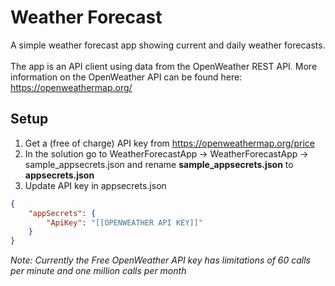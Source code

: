 # Weather Forecast
A simple weather forecast app showing current and daily weather forecasts. <br/>
<br/>
The app is an API client using data from the OpenWeather REST API. More information on the OpenWeather API can be found here: https://openweathermap.org/

## Setup
1. Get a (free of charge) API key from https://openweathermap.org/price
2. In the solution go to WeatherForecastApp -> WeatherForecastApp -> sample_appsecrets.json and rename **sample_appsecrets.json** to **appsecrets.json**
3. Update API key in appsecrets.json
``` json
{
    "appSecrets": {
        "ApiKey": "[[OPENWEATHER API KEY]]"
    }
}
```

*Note: Currently the Free OpenWeather API key has limitations of 60 calls per minute and one million calls per month*